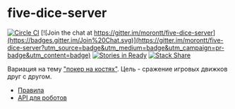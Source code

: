 # five-dice-server

[![Circle CI](https://circleci.com/gh/morontt/five-dice-server.svg?style=shield&circle-token=ba923bb2f3ce136f1f6895c7ba008c845c5d955b)](https://circleci.com/gh/morontt/five-dice-server)
[![Join the chat at https://gitter.im/morontt/five-dice-server](https://badges.gitter.im/Join%20Chat.svg)](https://gitter.im/morontt/five-dice-server?utm_source=badge&utm_medium=badge&utm_campaign=pr-badge&utm_content=badge)
[![Stories in Ready](https://badge.waffle.io/morontt/five-dice-server.svg?label=ready&title=Ready)](http://waffle.io/morontt/five-dice-server)
[![Stack Share](http://img.shields.io/badge/tech-stack-0690fa.svg?style=flat)](http://stackshare.io/morontt/five-dice)

Вариация на тему ["покер на костях"](https://ru.wikipedia.org/wiki/%D0%9F%D0%BE%D0%BA%D0%B5%D1%80_%D0%BD%D0%B0_%D0%BA%D0%BE%D1%81%D1%82%D1%8F%D1%85). Цель - сражение игровых движков друг с другом.

- [Правила](./doc/RULES.md)
- [API для роботов](./doc/API.md)
